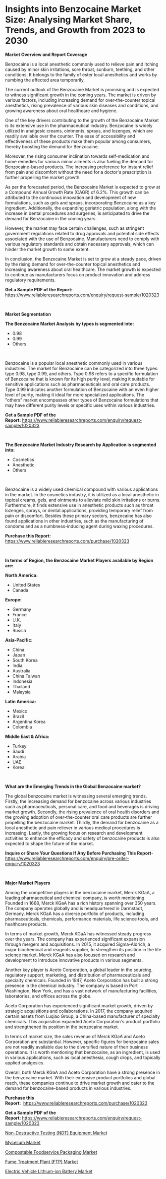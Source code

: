 <p><h1>Insights into Benzocaine Market Size: Analysing Market Share, Trends, and Growth from 2023 to 2030</h1></p><p><strong>Market Overview and Report Coverage</strong></p>
<p><p>Benzocaine is a local anesthetic commonly used to relieve pain and itching caused by minor skin irritations, sore throat, sunburn, teething, and other conditions. It belongs to the family of ester local anesthetics and works by numbing the affected area temporarily.</p><p>The current outlook of the Benzocaine Market is promising and is expected to witness significant growth in the coming years. The market is driven by various factors, including increasing demand for over-the-counter topical anesthetics, rising prevalence of various skin diseases and conditions, and growing awareness about oral healthcare and hygiene.</p><p>One of the key drivers contributing to the growth of the Benzocaine Market is its extensive use in the pharmaceutical industry. Benzocaine is widely utilized in analgesic creams, ointments, sprays, and lozenges, which are readily available over the counter. The ease of accessibility and effectiveness of these products make them popular among consumers, thereby boosting the demand for Benzocaine.</p><p>Moreover, the rising consumer inclination towards self-medication and home remedies for various minor ailments is also fueling the demand for Benzocaine-based products. The increasing preference for instant relief from pain and discomfort without the need for a doctor's prescription is further propelling the market growth.</p><p>As per the forecasted period, the Benzocaine Market is expected to grow at a Compound Annual Growth Rate (CAGR) of 6.2%. This growth can be attributed to the continuous innovation and development of new formulations, such as gels and sprays, incorporating Benzocaine as a key ingredient. Additionally, the expanding geriatric population, along with the increase in dental procedures and surgeries, is anticipated to drive the demand for Benzocaine in the coming years.</p><p>However, the market may face certain challenges, such as stringent government regulations related to drug approvals and potential side effects associated with the use of Benzocaine. Manufacturers need to comply with various regulatory standards and obtain necessary approvals, which can hinder the market growth to some extent.</p><p>In conclusion, the Benzocaine Market is set to grow at a steady pace, driven by the rising demand for over-the-counter topical anesthetics and increasing awareness about oral healthcare. The market growth is expected to continue as manufacturers focus on product innovation and address regulatory requirements.</p></p>
<p><strong>Get a Sample PDF of the Report:</strong> <a href="https://www.reliableresearchreports.com/enquiry/request-sample/1020323">https://www.reliableresearchreports.com/enquiry/request-sample/1020323</a></p>
<p>&nbsp;</p>
<p><strong>Market Segmentation</strong></p>
<p><strong>The Benzocaine Market Analysis by types is segmented into:</strong></p>
<p><ul><li>0.98</li><li>0.99</li><li>Others</li></ul></p>
<p>&nbsp;</p>
<p><p>Benzocaine is a popular local anesthetic commonly used in various industries. The market for Benzocaine can be categorized into three types: type 0.98, type 0.99, and others. Type 0.98 refers to a specific formulation of Benzocaine that is known for its high purity level, making it suitable for sensitive applications such as pharmaceuticals and oral care products. Type 0.99 indicates another formulation of Benzocaine with an even higher level of purity, making it ideal for more specialized applications. The "others" market encompasses other types of Benzocaine formulations that may have different purity levels or specific uses within various industries.</p></p>
<p><strong>Get a Sample PDF of the Report:</strong>&nbsp;<a href="https://www.reliableresearchreports.com/enquiry/request-sample/1020323">https://www.reliableresearchreports.com/enquiry/request-sample/1020323</a></p>
<p>&nbsp;</p>
<p><strong>The Benzocaine Market Industry Research by Application is segmented into:</strong></p>
<p><ul><li>Cosmetics</li><li>Anesthetic</li><li>Others</li></ul></p>
<p>&nbsp;</p>
<p><p>Benzocaine is a widely used chemical compound with various applications in the market. In the cosmetics industry, it is utilized as a local anesthetic in topical creams, gels, and ointments to alleviate mild skin irritations or burns. Furthermore, it finds extensive use in anesthetic products such as throat lozenges, sprays, or dental applications, providing temporary relief from pain or discomfort. Besides these primary sectors, benzocaine has also found applications in other industries, such as the manufacturing of condoms and as a numbness-inducing agent during waxing procedures.</p></p>
<p><strong>Purchase this Report:</strong>&nbsp; <a href="https://www.reliableresearchreports.com/purchase/1020323">https://www.reliableresearchreports.com/purchase/1020323</a></p>
<p>&nbsp;</p>
<p><strong>In terms of Region, the Benzocaine Market Players available by Region are:</strong></p>
<p>
    <p> <strong> North America: </strong>
        <ul>
            <li>United States</li>
            <li>Canada</li>
        </ul>
        </p> 
    <p> <strong> Europe: </strong>
        <ul>
            <li>Germany</li>
            <li>France</li>
            <li>U.K.</li>
            <li>Italy</li>
            <li>Russia</li>
        </ul>
        </p> 
    <p> <strong> Asia-Pacific: </strong>
        <ul>
            <li>China</li>
            <li>Japan</li>
            <li>South Korea</li>
            <li>India</li>
            <li>Australia</li>
            <li>China Taiwan</li>
            <li>Indonesia</li>
            <li>Thailand</li>
            <li>Malaysia</li>
        </ul>
        </p> 
    <p> <strong> Latin America: </strong>
        <ul>
            <li>Mexico</li>
            <li>Brazil</li>
            <li>Argentina Korea</li>
            <li>Colombia</li>
        </ul>
        </p> 
    <p> <strong> Middle East & Africa: </strong>
        <ul>
            <li>Turkey</li>
            <li>Saudi</li>
            <li>Arabia</li>
            <li>UAE</li>
            <li>Korea</li>
        </ul>
    </p>
    </p>
<p>&nbsp;</p>
<p><strong>What are the Emerging Trends in the Global Benzocaine market?</strong></p>
<p><p>The global benzocaine market is witnessing several emerging trends. Firstly, the increasing demand for benzocaine across various industries such as pharmaceuticals, personal care, and food and beverages is driving market growth. Secondly, the rising prevalence of oral health disorders and the growing adoption of over-the-counter oral care products are further propelling the benzocaine market. Thirdly, the demand for benzocaine as a local anesthetic and pain reliever in various medical procedures is increasing. Lastly, the growing focus on research and development activities to enhance the efficacy and safety of benzocaine products is also expected to shape the future of the market.</p></p>
<p><strong>Inquire or Share Your Questions If Any Before Purchasing This Report</strong>- <a href="https://www.reliableresearchreports.com/enquiry/pre-order-enquiry/1020323">https://www.reliableresearchreports.com/enquiry/pre-order-enquiry/1020323</a></p>
<p>&nbsp;</p>
<p><strong>Major Market Players</strong></p>
<p><p>Among the competitive players in the benzocaine market, Merck KGaA, a leading pharmaceutical and chemical company, is worth mentioning. Founded in 1668, Merck KGaA has a rich history spanning over 350 years. The company operates globally and is headquartered in Darmstadt, Germany. Merck KGaA has a diverse portfolio of products, including pharmaceuticals, chemicals, performance materials, life science tools, and healthcare products.</p><p>In terms of market growth, Merck KGaA has witnessed steady progress over the years. The company has experienced significant expansion through mergers and acquisitions. In 2015, it acquired Sigma-Aldrich, a major biochemical and reagents supplier, to strengthen its position in the life science market. Merck KGaA has also focused on research and development to introduce innovative products in various segments.</p><p>Another key player is Aceto Corporation, a global leader in the sourcing, regulatory support, marketing, and distribution of pharmaceuticals and specialty chemicals. Founded in 1947, Aceto Corporation has built a strong presence in the chemical industry. The company is based in Port Washington, New York, and has a vast network of manufacturing facilities, laboratories, and offices across the globe.</p><p>Aceto Corporation has experienced significant market growth, driven by strategic acquisitions and collaborations. In 2017, the company acquired certain assets from Luqiao Group, a China-based manufacturer of specialty chemicals. This acquisition expanded Aceto Corporation's product portfolio and strengthened its position in the benzocaine market.</p><p>In terms of market size, the sales revenue of Merck KGaA and Aceto Corporation are substantial. However, specific figures for benzocaine sales are not readily available due to the diversified nature of their business operations. It is worth mentioning that benzocaine, as an ingredient, is used in various applications, such as local anesthesia, cough drops, and topically applied analgesics.</p><p>Overall, both Merck KGaA and Aceto Corporation have a strong presence in the benzocaine market. With their extensive product portfolios and global reach, these companies continue to drive market growth and cater to the demand for benzocaine-based products in various industries.</p></p>
<p><strong>Purchase this Report:</strong>&nbsp;&nbsp;<a href="https://www.reliableresearchreports.com/purchase/1020323">https://www.reliableresearchreports.com/purchase/1020323</a></p>
<p></p>
<p><strong>Get a Sample PDF of the Report:</strong>&nbsp;<a href="https://www.reliableresearchreports.com/enquiry/request-sample/1020323">https://www.reliableresearchreports.com/enquiry/request-sample/1020323</a></p>
<p><p><a href="https://medium.com/@orlohagenes/analyzing-non-destructive-testing-ndt-equipment-market-global-industry-perspective-and-forecast-33215c7565be">Non-Destructive Testing (NDT) Equipment Market</a></p><p><a href="https://github.com/vimar16th/Market-Research-Report-List-1/blob/main/mycelium-market.md">Mycelium Market</a></p><p><a href="https://github.com/sofayahoo2023/Market-Research-Report-List-1/blob/main/compostable-foodservice-packaging-market.md">Compostable Foodservice Packaging Market</a></p><p><a href="https://medium.com/@candiceveum/fume-treatment-plant-ftp-market-trends-forecast-and-competitive-analysis-to-2030-aae3ea1924e5">Fume Treatment Plant (FTP) Market</a></p><p><a href="https://medium.com/@robbleannon/electric-vehicle-lithium-ion-battery-market-trends-and-market-analysis-forecasted-for-period-de43fe676558">Electric Vehicle Lithium-ion Battery Market</a></p></p>
